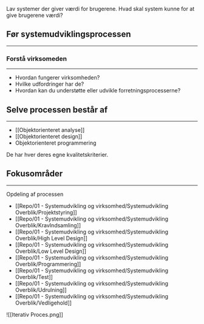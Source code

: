 
Lav systemer der giver værdi for brugerene.
Hvad skal system kunne for at give brugerene værdi?

## Før systemudviklingsprocessen
---
### Forstå virksomeden
---
- Hvordan fungerer virksomheden?
- Hvilke udfordringer har de?
- Hvordan kan du understøtte eller udvikle forretningsprocesserne?

## Selve processen består af
---
- [[Objektorienteret analyse]]
- [[Objektorienteret design]]
- Objektorienteret programmering

De har hver deres egne kvalitetskriterier.

## Fokusområder
---
Opdeling af processen

- [[Repo/01 - Systemudvikling og virksomhed/Systemudvikling Overblik/Projektstyring]]
- [[Repo/01 - Systemudvikling og virksomhed/Systemudvikling Overblik/KravIndsamling]]
- [[Repo/01 - Systemudvikling og virksomhed/Systemudvikling Overblik/High Level Design]]
- [[Repo/01 - Systemudvikling og virksomhed/Systemudvikling Overblik/Low Level Design]]
- [[Repo/01 - Systemudvikling og virksomhed/Systemudvikling Overblik/Programmering]]
- [[Repo/01 - Systemudvikling og virksomhed/Systemudvikling Overblik/Test]]
- [[Repo/01 - Systemudvikling og virksomhed/Systemudvikling Overblik/Udrulning]] 
- [[Repo/01 - Systemudvikling og virksomhed/Systemudvikling Overblik/Vedligehold]]

![[Iterativ Proces.png]]